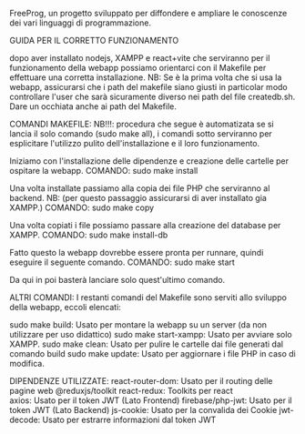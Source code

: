FreeProg, un progetto sviluppato per diffondere e ampliare le conoscenze dei vari linguaggi di programmazione.

GUIDA PER IL CORRETTO FUNZIONAMENTO

dopo aver installato nodejs, XAMPP e react+vite che serviranno per il funzionamento della webapp
possiamo orientarci con il Makefile per effettuare una corretta installazione.
NB: Se è la prima volta che si usa la webapp, assicurarsi che i path del makefile siano giusti
in particolar modo controllare l'user che sarà sicuramente diverso nei path del file createdb.sh.
Dare un occhiata anche ai path del Makefile.

COMANDI MAKEFILE:
NB!!!: procedura che segue è automatizata se si lancia il solo comando (sudo make all), 
i comandi sotto serviranno per esplicitare l'utilizzo pulito dell'installazione e il loro
funzionamento.

Iniziamo con l'installazione delle dipendenze e creazione delle cartelle per ospitare la webapp.
COMANDO: sudo make install

Una volta installate passiamo alla copia dei file PHP che serviranno al backend.
NB: (per questo passaggio assicurarsi di aver installato gia XAMPP.)
COMANDO: sudo make copy

Una volta copiati i file possiamo passare alla creazione del database per XAMPP.
COMANDO: sudo make install-db

Fatto questo la webapp dovrebbe essere pronta per runnare, quindi eseguire il seguente comando.
COMANDO: sudo make start

Da qui in poi basterà lanciare solo quest'ultimo comando.

ALTRI COMANDI:
I restanti comandi del Makefile sono serviti allo sviluppo della webapp, eccoli elencati:

sudo make build: Usato per montare la webapp su un server (da non utilizzare per uso didattico)
sudo make start-xampp: Usato per avviare solo XAMPP.
sudo make clean: Usato per pulire le cartelle dai file generati dal comando build
sudo make update: Usato per aggiornare i file PHP in caso di modifica.

DIPENDENZE UTILIZZATE:
react-router-dom: Usato per il routing delle pagine web
@reduxjs/toolkit react-redux: Toolkits per react  
axios: Usato per il token JWT (Lato Frontend)
firebase/php-jwt: Usato per il token JWT (Lato Backend)
js-cookie: Usato per la convalida dei Cookie
jwt-decode: Usato per estrarre informazioni dal token JWT